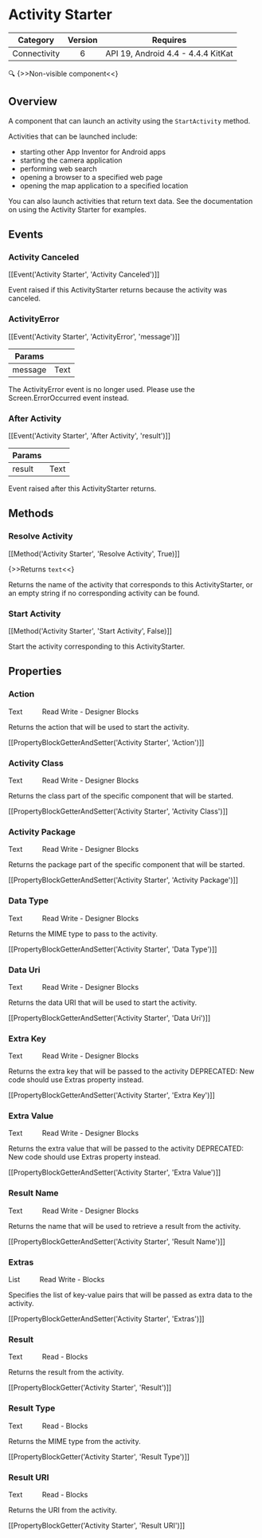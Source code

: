 # Activity Starter

| Category | Version | Requires |
|:--------:|:-------:|:--------:|
|Connectivity|6|API 19, Android 4.4 - 4.4.4 KitKat|

:mag: {>>Non-visible component<<}

## Overview

A component that can launch an activity using the `` StartActivity `` method.

Activities that can be launched include: 

*    starting other App Inventor for Android apps 
*    starting the camera application 
*    performing web search 
*    opening a browser to a specified web page
*    opening the map application to a specified location

You can also launch activities that return text data. See the documentation on using the Activity Starter for examples.

## Events

### Activity Canceled

[[Event('Activity Starter', 'Activity Canceled')]]

Event raised if this ActivityStarter returns because the activity was canceled.

### ActivityError

[[Event('Activity Starter', 'ActivityError', 'message')]]

| Params | []() |
|--------|------|
|message|Text|


The ActivityError event is no longer used. Please use the Screen.ErrorOccurred event instead.

### After Activity

[[Event('Activity Starter', 'After Activity', 'result')]]

| Params | []() |
|--------|------|
|result|Text|


Event raised after this ActivityStarter returns.

## Methods

### Resolve Activity

[[Method('Activity Starter', 'Resolve Activity', True)]]

{>>Returns `text`<<}

Returns the name of the activity that corresponds to this ActivityStarter, or an empty string if no corresponding activity can be found.

### Start Activity

[[Method('Activity Starter', 'Start Activity', False)]]

Start the activity corresponding to this ActivityStarter.

## Properties

### Action

<span class="chip chip-text">Text</span>&nbsp;&nbsp;&nbsp;&nbsp;&nbsp;&nbsp;&nbsp;&nbsp;&nbsp;&nbsp;<span class="chip chip-rw">Read</span> <span class="chip chip-rw">Write</span> - <span class="chip chip-bd">Designer</span> <span class="chip chip-bd">Blocks</span> 

Returns the action that will be used to start the activity.

[[PropertyBlockGetterAndSetter('Activity Starter', 'Action')]]

### Activity Class

<span class="chip chip-text">Text</span>&nbsp;&nbsp;&nbsp;&nbsp;&nbsp;&nbsp;&nbsp;&nbsp;&nbsp;&nbsp;<span class="chip chip-rw">Read</span> <span class="chip chip-rw">Write</span> - <span class="chip chip-bd">Designer</span> <span class="chip chip-bd">Blocks</span> 

Returns the class part of the specific component that will be started.

[[PropertyBlockGetterAndSetter('Activity Starter', 'Activity Class')]]

### Activity Package

<span class="chip chip-text">Text</span>&nbsp;&nbsp;&nbsp;&nbsp;&nbsp;&nbsp;&nbsp;&nbsp;&nbsp;&nbsp;<span class="chip chip-rw">Read</span> <span class="chip chip-rw">Write</span> - <span class="chip chip-bd">Designer</span> <span class="chip chip-bd">Blocks</span> 

Returns the package part of the specific component that will be started.

[[PropertyBlockGetterAndSetter('Activity Starter', 'Activity Package')]]

### Data Type

<span class="chip chip-text">Text</span>&nbsp;&nbsp;&nbsp;&nbsp;&nbsp;&nbsp;&nbsp;&nbsp;&nbsp;&nbsp;<span class="chip chip-rw">Read</span> <span class="chip chip-rw">Write</span> - <span class="chip chip-bd">Designer</span> <span class="chip chip-bd">Blocks</span> 

Returns the MIME type to pass to the activity.

[[PropertyBlockGetterAndSetter('Activity Starter', 'Data Type')]]

### Data Uri

<span class="chip chip-text">Text</span>&nbsp;&nbsp;&nbsp;&nbsp;&nbsp;&nbsp;&nbsp;&nbsp;&nbsp;&nbsp;<span class="chip chip-rw">Read</span> <span class="chip chip-rw">Write</span> - <span class="chip chip-bd">Designer</span> <span class="chip chip-bd">Blocks</span> 

Returns the data URI that will be used to start the activity.

[[PropertyBlockGetterAndSetter('Activity Starter', 'Data Uri')]]

### Extra Key

<span class="chip chip-text">Text</span>&nbsp;&nbsp;&nbsp;&nbsp;&nbsp;&nbsp;&nbsp;&nbsp;&nbsp;&nbsp;<span class="chip chip-rw">Read</span> <span class="chip chip-rw">Write</span> - <span class="chip chip-bd">Designer</span> <span class="chip chip-bd">Blocks</span> 

Returns the extra key that will be passed to the activity
DEPRECATED: New code should use Extras property instead.

[[PropertyBlockGetterAndSetter('Activity Starter', 'Extra Key')]]

### Extra Value

<span class="chip chip-text">Text</span>&nbsp;&nbsp;&nbsp;&nbsp;&nbsp;&nbsp;&nbsp;&nbsp;&nbsp;&nbsp;<span class="chip chip-rw">Read</span> <span class="chip chip-rw">Write</span> - <span class="chip chip-bd">Designer</span> <span class="chip chip-bd">Blocks</span> 

Returns the extra value that will be passed to the activity
DEPRECATED: New code should use Extras property instead.

[[PropertyBlockGetterAndSetter('Activity Starter', 'Extra Value')]]

### Result Name

<span class="chip chip-text">Text</span>&nbsp;&nbsp;&nbsp;&nbsp;&nbsp;&nbsp;&nbsp;&nbsp;&nbsp;&nbsp;<span class="chip chip-rw">Read</span> <span class="chip chip-rw">Write</span> - <span class="chip chip-bd">Designer</span> <span class="chip chip-bd">Blocks</span> 

Returns the name that will be used to retrieve a result from the activity.

[[PropertyBlockGetterAndSetter('Activity Starter', 'Result Name')]]

### Extras

<span class="chip chip-list">List</span>&nbsp;&nbsp;&nbsp;&nbsp;&nbsp;&nbsp;&nbsp;&nbsp;&nbsp;&nbsp;<span class="chip chip-rw">Read</span> <span class="chip chip-rw">Write</span> - <span class="chip chip-bd">Blocks</span> 

Specifies the list of key-value pairs that will be passed as extra data to the activity.

[[PropertyBlockGetterAndSetter('Activity Starter', 'Extras')]]

### Result

<span class="chip chip-text">Text</span>&nbsp;&nbsp;&nbsp;&nbsp;&nbsp;&nbsp;&nbsp;&nbsp;&nbsp;&nbsp;<span class="chip chip-rw">Read</span> - <span class="chip chip-bd">Blocks</span> 

Returns the result from the activity.

[[PropertyBlockGetter('Activity Starter', 'Result')]]

### Result Type

<span class="chip chip-text">Text</span>&nbsp;&nbsp;&nbsp;&nbsp;&nbsp;&nbsp;&nbsp;&nbsp;&nbsp;&nbsp;<span class="chip chip-rw">Read</span> - <span class="chip chip-bd">Blocks</span> 

Returns the MIME type from the activity.

[[PropertyBlockGetter('Activity Starter', 'Result Type')]]

### Result URI

<span class="chip chip-text">Text</span>&nbsp;&nbsp;&nbsp;&nbsp;&nbsp;&nbsp;&nbsp;&nbsp;&nbsp;&nbsp;<span class="chip chip-rw">Read</span> - <span class="chip chip-bd">Blocks</span> 

Returns the URI from the activity.

[[PropertyBlockGetter('Activity Starter', 'Result URI')]]